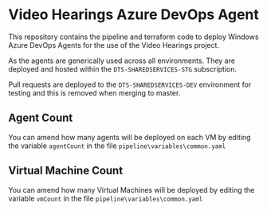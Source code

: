 # Video Hearings Azure DevOps Agent

This repository contains the pipeline and terraform code to deploy Windows Azure DevOps Agents for the use of the Video Hearings project.

As the agents are generically used across all environments. They are deployed and hosted within the `DTS-SHAREDSERVICES-STG` subscription.

Pull requests are deployed to the `DTS-SHAREDSERVICES-DEV` environment for testing and this is removed when merging to master.

## Agent Count
You can amend how many agents will be deployed on each VM by editing the variable `agentCount` in the file `pipeline\variables\common.yaml`

## Virtual Machine Count
You can amend how many Virtual Machines will be deployed by editing the variable `vmCount` in the file `pipeline\variables\common.yaml`